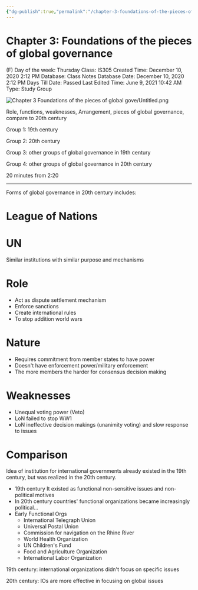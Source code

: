 ```yaml
---
{"dg-publish":true,"permalink":"/chapter-3-foundations-of-the-pieces-of-global-governance/"}
---
```


# Chapter 3: Foundations of the pieces of global governance

(F) Day of the week: Thursday
Class: IS305
Created Time: December 10, 2020 2:12 PM
Database: Class Notes Database
Date: December 10, 2020 2:12 PM
Days Till Date: Passed
Last Edited Time: June 9, 2021 10:42 AM
Type: Study Group

![Chapter 3 Foundations of the pieces of global gove/Untitled.png](/img/user/assets/Chapter%203%20Foundations%20of%20the%20pieces%20of%20global%20gove/Untitled.png)

Role, functions, weaknesses, Arrangement, pieces of global governance, compare to 20th century

Group 1: 19th century

Group 2: 20th century

Group 3: other groups of global governance in 19th century

Group 4: other groups of global governance in 20th century

20 minutes from 2:20

---

Forms of global governance in 20th century includes:

# League of Nations

# UN

Similar institutions with similar purpose and mechanisms

# Role

- Act as dispute settlement mechanism
- Enforce sanctions
- Create international rules
- To stop addition world wars

# Nature

- Requires commitment from member states to have power
- Doesn't have enforcement power/military enforcement
- The more members the harder for consensus decision making

# Weaknesses

- Unequal voting power (Veto)
- LoN failed to stop WW1
- LoN ineffective decision makings (unanimity voting) and slow response to issues

# Comparison

Idea of institution for international governments already existed in the 19th century, but was realized in the 20th century.

- 19th century It existed as functional non-sensitive issues and non-political motives
- In 20th century countries' functional organizations became increasingly political...
- Early Functional Orgs
    - International Telegraph Union
    - Universal Postal Union
    - Commission for navigation on the Rhine River
    - World Health Organization
    - UN Children's Fund
    - Food and Agriculture Organization
    - International Labor Organization

19th century: international organizations didn't focus on specific issues

20th century: IOs are more effective in focusing on global issues